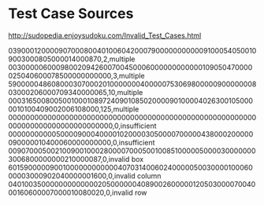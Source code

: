 # Test Case Sources

http://sudopedia.enjoysudoku.com/Invalid_Test_Cases.html

039000120000907000800401006042000790000000000091000540500109003000805000014000870,2,multiple
003000006000980020942600700450006000000000000109050470000025040600078500000000000,3,multiple
590000048608000307000201000000040000075306980000090000000803000206000709340000065,10,multiple
000316500800500100010897240901085020000901000040263001050000010100409002006108000,125,multiple
000000000000000000000000000000000000000000000000000000000000000000000000000000000,0,insufficient
000000000005000090004000010200003050000700000438000200000090000010400060000000000,0,insufficient
009070005002100900100028000070005001008510000050000300000003006800000000210000087,0,invalid box
601590000090010000000000004070314006024000005003000010006000003000902040000001600,0,invalid column
040100350000000000000205000000408900260000012050300007004000160600007000010080020,0,invalid row